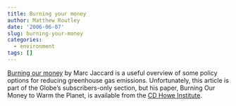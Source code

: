 ```yaml
---
title: Burning your money
author: Matthew Routley
date: '2006-06-07'
slug: burning-your-money
categories:
  - environment
tags: []
---
```


<p><a href="http://www.theglobeandmail.com/servlet/story/RTGAM.20060607.wxcoclimate07/BNStory/specialComment/?page=rss&amp;id=RTGAM.20060607.wxcoclimate07">Burning our money</a> by Marc Jaccard is a useful overview of some policy options for reducing greenhouse gas emissions. Unfortunately, this article is part of the Globe&#8217;s subscribers-only section, but his paper, Burning Our Money to Warm the Planet, is available from the <a href="http://www.cdhowe.org">CD Howe Institute</a>.</p>